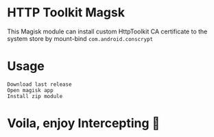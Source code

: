 # HTTP Toolkit Magsk

This Magisk module can install custom HttpToolkit CA certificate to the system store by mount-bind `com.android.conscrypt`

# Usage

    Download last release
    Open magisk app
    Install zip module

# Voila, enjoy Intercepting 🎉
